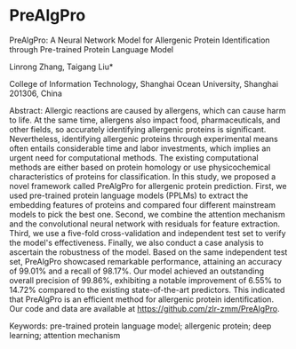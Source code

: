 # PreAlgPro

PreAlgPro: A Neural Network Model for Allergenic Protein Identification through Pre-trained Protein Language Model 

Linrong Zhang, Taigang Liu*

College of Information Technology, Shanghai Ocean University, Shanghai 201306, China

Abstract: Allergic reactions are caused by allergens, which can cause harm to life. At the same time, allergens also impact food, pharmaceuticals, and other fields, so accurately identifying allergenic proteins is significant. Nevertheless, identifying allergenic proteins through experimental means often entails considerable time and labor investments, which implies an urgent need for computational methods. The existing computational methods are either based on protein homology or use physicochemical characteristics of proteins for classification. In this study, we proposed a novel framework called PreAlgPro for allergenic protein prediction. First, we used pre-trained protein language models (PPLMs) to extract the embedding features of proteins and compared four different mainstream models to pick the best one. Second, we combine the attention mechanism and the convolutional neural network with residuals for feature extraction. Third, we use a five-fold cross-validation and independent test set to verify the model's effectiveness. Finally, we also conduct a case analysis to ascertain the robustness of the model. Based on the same independent test set, PreAlgPro showcased remarkable performance, attaining an accuracy of 99.01% and a recall of 98.17%. Our model achieved an outstanding overall precision of 99.86%, exhibiting a notable improvement of 6.55% to 14.72% compared to the existing state-of-the-art predictors. This indicated that PreAlgPro is an efficient method for allergenic protein identification. Our code and data are available at https://github.com/zlr-zmm/PreAlgPro.

Keywords: pre-trained protein language model; allergenic protein; deep learning; attention mechanism
